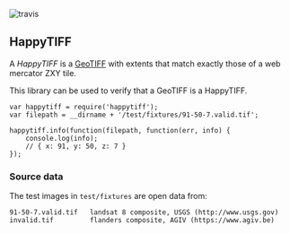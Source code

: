 ![travis](https://travis-ci.org/mapbox/node-happytiff.svg?branch=master)

HappyTIFF
---------
A *HappyTIFF* is a [GeoTIFF](http://en.wikipedia.org/wiki/GeoTIFF) with extents that match exactly those of a web mercator ZXY tile.

This library can be used to verify that a GeoTIFF is a HappyTIFF.

    var happytiff = require('happytiff');
    var filepath = __dirname + '/test/fixtures/91-50-7.valid.tif';

    happytiff.info(function(filepath, function(err, info) {
        console.log(info);
        // { x: 91, y: 50, z: 7 }
    });

### Source data

The test images in `test/fixtures` are open data from:

    91-50-7.valid.tif   landsat 8 composite, USGS (http://www.usgs.gov)
    invalid.tif         flanders composite, AGIV (https://www.agiv.be)

